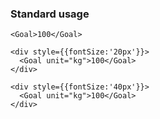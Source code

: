 ### Standard usage

```
<Goal>100</Goal>
```

```
<div style={{fontSize:'20px'}}>
  <Goal unit="kg">100</Goal>
</div>
```

```
<div style={{fontSize:'40px'}}>
  <Goal unit="kg">100</Goal>
</div>
```
